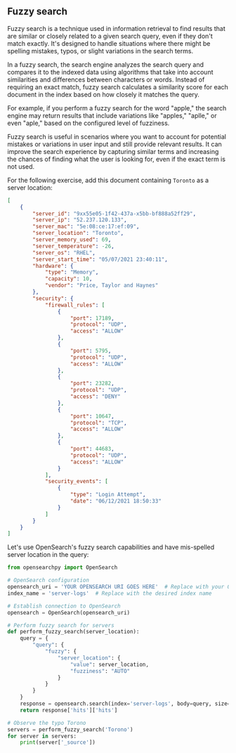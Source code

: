 ## Fuzzy search

Fuzzy search is a technique used in information retrieval to find results that are similar or closely related to a given search query, even if they don't match exactly. It's designed to handle situations where there might be spelling mistakes, typos, or slight variations in the search terms.

In a fuzzy search, the search engine analyzes the search query and compares it to the indexed data using algorithms that take into account similarities and differences between characters or words. Instead of requiring an exact match, fuzzy search calculates a similarity score for each document in the index based on how closely it matches the query.

For example, if you perform a fuzzy search for the word "apple," the search engine may return results that include variations like "apples," "aplle," or even "aple," based on the configured level of fuzziness.

Fuzzy search is useful in scenarios where you want to account for potential mistakes or variations in user input and still provide relevant results. It can improve the search experience by capturing similar terms and increasing the chances of finding what the user is looking for, even if the exact term is not used.

For the following exercise, add this document containing `Toronto` as a server location:

```json
[
    {
        "server_id": "9xx55e05-1f42-437a-x5bb-bf888a52ff29",
        "server_ip": "52.237.120.133",
        "server_mac": "5e:08:ce:17:ef:09",
        "server_location": "Toronto",
        "server_memory_used": 69,
        "server_temperature": -26,
        "server_os": "RHEL",
        "server_start_time": "05/07/2021 23:40:11",
        "hardware": {
            "type": "Memory",
            "capacity": 10,
            "vendor": "Price, Taylor and Haynes"
        },
        "security": {
            "firewall_rules": [
                {
                    "port": 17189,
                    "protocol": "UDP",
                    "access": "ALLOW"
                },
                {
                    "port": 5795,
                    "protocol": "UDP",
                    "access": "ALLOW"
                },
                {
                    "port": 23282,
                    "protocol": "UDP",
                    "access": "DENY"
                },
                {
                    "port": 10647,
                    "protocol": "TCP",
                    "access": "ALLOW"
                },
                {
                    "port": 44683,
                    "protocol": "UDP",
                    "access": "ALLOW"
                }
            ],
            "security_events": [
                {
                    "type": "Login Attempt",
                    "date": "06/12/2021 18:50:33"
                }
            ]
        }
    }
]
```

Let's use OpenSearch's fuzzy search capabilities and have mis-spelled server location in the query:

```python
from opensearchpy import OpenSearch

# OpenSearch configuration
opensearch_uri = 'YOUR OPENSEARCH URI GOES HERE'  # Replace with your OpenSearch server URI
index_name = 'server-logs'  # Replace with the desired index name

# Establish connection to OpenSearch
opensearch = OpenSearch(opensearch_uri)

# Perform fuzzy search for servers
def perform_fuzzy_search(server_location):
    query = {
        "query": {
            "fuzzy": {
                "server_location": {
                    "value": server_location,
                    "fuzziness": "AUTO"
                }
            }
        }
    }
    response = opensearch.search(index='server-logs', body=query, size=10)
    return response['hits']['hits']

# Observe the typo Torono
servers = perform_fuzzy_search('Torono')
for server in servers:
    print(server['_source'])
```